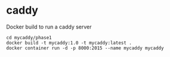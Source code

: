# caddy

Docker build to run a caddy server
``` 
cd mycaddy/phase1
docker build -t mycaddy:1.0 -t mycaddy:latest .
docker container run -d -p 8000:2015 --name mycaddy mycaddy

```


